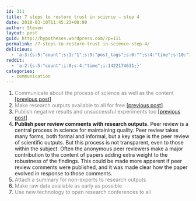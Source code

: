 ```yaml
---
id: 311
title: 7 steps to restore trust in science – step 4
date: 2010-03-10T11:45:23+00:00
author: Steven
layout: post
guid: http://hypotheses.wordpress.com/?p=111
permalink: /7-steps-to-restore-trust-in-science-step-4/
delicious:
  - 'a:3:{s:5:"count";s:1:"1";s:9:"post_tags";s:0:"";s:4:"time";s:10:"1298644450";}'
reddit:
  - 'a:2:{s:5:"count";i:0;s:4:"time";i:1422174631;}'
categories:
  - communication
---
```

  1. <span style="color:#888888;">Communicate about the process of science as well as the content</span> [[previous post](http://hypotheses.wordpress.com/2010/02/16/7-steps-to-restore-trust-in-science-step-1/)]
  2. <span style="color:#888888;">Make research outputs available to all for free</span> [[previous post](http://hypotheses.wordpress.com/2010/02/18/7-steps-to-restore-trust-in-science-%e2%80%93-step-2/)]
  3. <span style="color:#888888;">Publish negative results and unsuccessful experiments too</span> [[previous post](http://hypotheses.wordpress.com/2010/02/22/7-steps-to-restore-trust-in-science-%e2%80%93-step-3/)]
  4. **Publish peer review comments with research outputs.** Peer review is a central process in science for maintaining quality. Peer review takes many forms, both formal and informal, but a key stage is the peer review of scientific outputs. But this process is not transparent, even to those within the subject. Often the anonymous peer reviewers make a major contribution to the content of papers adding extra weight to the robustness of the findings. This could be made more apparent if peer review comments were published, and it was made clear how the paper evolved in response to those comments.
  5. <span style="color:#888888;">Attach a summary for non-experts to research outputs</span>
  6. <span style="color:#888888;">Make raw data available as early as possible</span>
  7. <span style="color:#888888;">Use new technology to open research conferences to all</span>